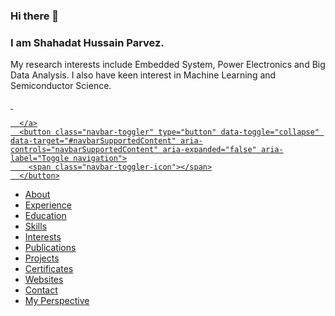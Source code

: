 ### Hi there 👋
### I am Shahadat Hussain Parvez.
My research interests include Embedded System, Power Electronics and Big Data Analysis. I also have keen interest in Machine Learning and Semiconductor Science.
<!--
**shparvez001/shparvez001** is a ✨ _special_ ✨ repository because its `README.md` (this file) appears on your GitHub profile.

Here are some ideas to get you started:

- 🔭 I’m currently working on ...
- 🌱 I’m currently learning ...
- 👯 I’m looking to collaborate on ...
- 🤔 I’m looking for help with ...
- 💬 Ask me about ...
- 📫 How to reach me: ...
- 😄 Pronouns: ...
- ⚡ Fun fact: ...
-->

<!DOCTYPE html>
<html lang="en">
<head><meta http-equiv="Content-Type" content="text/html; charset=utf-8"><meta name="viewport" content="width=device-width, initial-scale=1, shrink-to-fit=no"><meta name="description" content=""><meta name="author" content="shparvez001">
	<title>Shahadat Hussain Parvez</title>
	<!-- Bootstrap core CSS -->
	<link href="shpnew/vendor/bootstrap/css/bootstrap.css" rel="stylesheet" /><!-- Custom fonts for this template -->
	<link href="https://fonts.googleapis.com/css?family=Saira+Extra+Condensed:100,200,300,400,500,600,700,800,900" rel="stylesheet" />
	<link href="https://fonts.googleapis.com/css?family=Open+Sans:300,300i,400,400i,600,600i,700,700i,800,800i" rel="stylesheet" />
	<link href="shpnew/vendor/font-awesome/css/font-awesome.min.css" rel="stylesheet" /><!-- <link rel="stylesheet" href="https://maxcdn.icons8.com/fonts/line-awesome/1.1/css/line-awesome-font-awesome.min.css">
 -->
	<link href="shpnew/vendor/devicons/css/devicons.min.css" rel="stylesheet" />
	<link href="shpnew/vendor/simple-line-icons/css/simple-line-icons.css" rel="stylesheet" /><!-- Custom styles for this template -->
	<link href="shpnew/css/resume.css" rel="stylesheet" />
	<link href="shpnew/img/favicon.gif" rel="icon" type="image/gif" />
	<link href="https://i0.wp.com/shparvez.net/wp-content/uploads/2015/01/test.gif?fit=32%2C32" rel="icon" sizes="32x32" />
	<link href="https://i0.wp.com/shparvez.net/wp-content/uploads/2015/01/test.gif?fit=104%2C103" rel="icon" sizes="192x192" />
	<link href="https://i0.wp.com/shparvez.net/wp-content/uploads/2015/01/test.gif?fit=104%2C103" rel="apple-touch-icon-precomposed" />
	<link href="shpnew/css/additionalStyle.css" rel="stylesheet" />
</head>
<body id="page-top">
<nav class="navbar navbar-expand-md navbar-dark bg-primary fixed-top" id="sideNav">
<!-- <div style="overflow: auto; height:100%;"><a class="navbar-brand js-scroll-trigger" href="#page-top"><span class="d-block d-md-none"><img alt="" class="img-lol img-profile rounded-circle mx-auto mb-2" src="shpnew/img/profile_480.jpg" /> </span> <span class="d-none d-md-block"> <img alt="" class="img-fluid img-profile rounded-circle mx-auto mb-2" src="shpnew/img/profile_480.jpg" /> </span> </a><button aria-controls="navbarSupportedContent" aria-expanded="false" aria-label="Toggle navigation" class="navbar-toggler" data-target="#navbarSupportedContent" data-toggle="collapse" type="button"></button>
-->
  <div class="navv" style="overflow: auto; height:100%;">
	<a class="navbar-brand js-scroll-trigger" href="#page-top">
        <span class="d-block d-md-none">
		<img class="img-lol img-profile rounded-circle mx-auto mb-2" src="shpnew/img/profile_480.jpg" alt="">
		</span>
        <span class="d-none d-md-block">
          <img class="img-fluid img-profile rounded-circle mx-auto mb-2" src="shpnew/img/profile_480.jpg" alt="">
        </span>

      </a>
      <button class="navbar-toggler" type="button" data-toggle="collapse" data-target="#navbarSupportedContent" aria-controls="navbarSupportedContent" aria-expanded="false" aria-label="Toggle navigation">
        <span class="navbar-toggler-icon"></span>
      </button>

<div class="collapse navbar-collapse" id="navbarSupportedContent">

<ul class="navbar-nav">
	<li class="nav-item"><a class="nav-link js-scroll-trigger" href="#about">About</a></li>
	<li class="nav-item"><a class="nav-link js-scroll-trigger" href="#experience">Experience</a></li>
	<li class="nav-item"><a class="nav-link js-scroll-trigger" href="#education">Education</a></li>
	<li class="nav-item"><a class="nav-link js-scroll-trigger" href="#skills">Skills</a></li>
	<li class="nav-item"><a class="nav-link js-scroll-trigger" href="#interests">Interests</a></li>
	<li class="nav-item"><a class="nav-link js-scroll-trigger" href="#publications">Publications</a></li>
	<li class="nav-item"><a class="nav-link js-scroll-trigger" href="#projects">Projects</a></li>
	<li class="nav-item"><a class="nav-link js-scroll-trigger" href="#certificates">Certificates</a></li>
	<li class="nav-item"><a class="nav-link js-scroll-trigger" href="#websites">Websites</a></li>
	<li class="nav-item"><a class="nav-link js-scroll-trigger" href="#contact">Contact</a></li>
	<li class="nav-item"><a class="nav-link js-scroll-trigger" href="gallery.html">My Perspective</a></li>
</ul>
</div>
</div>
</nav>
<!--
	    <nav class="navbar navbar-expand-md navbar-dark fixed-top bg-primary " style="background-color: #B42B08;">
      <a class="navbar-brand" href="#page-top"> </a>
      <button class="navbar-toggler" type="button" data-toggle="collapse" data-target="#navbarCollapse" aria-controls="navbarCollapse" aria-expanded="false" aria-label="Toggle navigation">
        <span class="navbar-toggler-icon"></span>
      </button>
      <div class="collapse navbar-collapse" id="navbarCollapse">
                <ul class="navbar-nav mr-auto">
          <li class="nav-item">
            <a class="nav-link js-scroll-trigger" href="#about">About</a>
          </li>
          <li class="nav-item">
            <a class="nav-link js-scroll-trigger" href="#interests">Interests</a>
          </li>
          <li class="nav-item">
            <a class="nav-link js-scroll-trigger" href="#experience">Experience</a>
          </li>
          <li class="nav-item">
            <a class="nav-link js-scroll-trigger" href="#education">Education</a>
          </li>
          <li class="nav-item">
            <a class="nav-link js-scroll-trigger" href="#skills">Skills</a>
          </li>

		  <li class="nav-item">
            <a class="nav-link js-scroll-trigger" href="#publications">Publications</a>
          </li>
		  <li class="nav-item">
            <a class="nav-link js-scroll-trigger" href="#projects">Projects</a>
          </li>
		  <li class="nav-item">
            <a class="nav-link js-scroll-trigger" href="#certificates">Certificates</a>
          </li>
		  <li class="nav-item">
            <a class="nav-link js-scroll-trigger" href="#websites">Websites</a>
          </li>
          <li class="nav-item">
            <a class="nav-link js-scroll-trigger" href="#contact">Contact</a>
          </li>

        </ul>

      </div>
    </nav>
-->

<div class="container-fluid p-0">
<section class="resume-section p-3 p-lg-5 d-flex d-column" id="about">
<div class="my-auto">
<h1 class="mb-0">Shahadat<span class="text-primary"> Hussain Parvez</span></h1>

<div class="subheading mb-5">Azadi C-1 Mirboxtula &middot; Sylhet, BD 3100 &middot; +8801723807161 &middot; <a href="mailto:shparvez001@gmail.com">shparvez001@gmail.com</a></div>

<p class="mb-5">I am Shahadat Hussain Parvez and I completed my Bachelor of Science (Engineering) in Electrical and Electronic Engineering (EEE) from Shahjalal University of Science and Technology Sylhet. I am currently seeking higher studies and research opportunities either in Bangladesh or abroad.<br />
My research interests include Embedded System, Power Electronics and Big Data Analysis. I also have keen interest in Machine Learning and Semiconductor Science.</p>

<p><a href="http://dl.shparvez.net/CV/CV_SHP_2021.pdf">Click here for my CV</a></p>

 <ul class="list-inline list-social-icons mb-0">
            <li class="list-inline-item">
              <a href="https://www.linkedin.com/in/shparvez001/">
                <span class="fa-stack fa-lg">
                  <i class="fa fa-circle fa-stack-2x"></i>
                  <i class="fa fa-linkedin fa-stack-1x fa-inverse"></i>
                </span>
              </a>
             </li>
			<li class="list-inline-item">
              <a href="http://facebook.com/shparvez001">
                <span class="fa-stack fa-lg">
                  <i class="fa fa-circle fa-stack-2x"></i>
                  <i class="fa fa-facebook fa-stack-1x fa-inverse"></i>
                </span>
              </a>
            </li>
            <li class="list-inline-item">
              <a href="http://twitter.com/shparvez001">
                <span class="fa-stack fa-lg">
                  <i class="fa fa-circle fa-stack-2x"></i>
                  <i class="fa fa-twitter fa-stack-1x fa-inverse"></i>
                </span>
              </a>
            </li>
			<li class="list-inline-item">
              <a href="http://instagram.com/shparvez001">
                <span class="fa-stack fa-lg">
                  <i class="fa fa-circle fa-stack-2x"></i>
                  <i class="fa fa-instagram fa-stack-1x fa-inverse"></i>
                </span>
              </a>
            </li>

			  <li class="list-inline-item">
              <a href="http://youtube.com/shparvez002">
                <span class="fa-stack fa-lg">
                  <i class="fa fa-circle fa-stack-2x"></i>
                  <i class="fa fa-youtube fa-stack-1x fa-inverse"></i>
                </span>
              </a>
            </li>
			<li class="list-inline-item">
              <a href="https://github.com/shparvez001">
                <span class="fa-stack fa-lg">
                  <i class="fa fa-circle fa-stack-2x"></i>
                  <i class="fa fa-github fa-stack-1x fa-inverse"></i>
                </span>
              </a>
            </li>
<!--            <li class="list-inline-item">
              <a href="#">
                <span class="fa-stack fa-lg">
                  <i class="fa fa-circle fa-stack-2x"></i>
                  <i class="fa fa-github fa-stack-1x fa-inverse"></i>
                </span>
              </a>
            </li> -->
          </ul>
</div>
</section>

<section class="resume-section p-3 p-lg-5 d-flex flex-column" id="experience">
<div class="my-auto">
<h2 class="mb-5">Experience</h2>

<div class="resume-item d-flex flex-column flex-md-row mb-5">
<div class="resume-content mr-auto">
<div class="resume-item d-flex ">
<div class="resume-content mr-auto">
<h3 class="mb-0">Assistant Professor</h3>
</div>
<div class="resume-date text-md-right"><span class="text-primary">March 2022 - Present</span></div>
</div>
<div class="resume-item d-flex ">
<div class="resume-content mr-auto">
<h3 class="mb-0">Lecturer</h3>
</div>
<div class="resume-date text-md-right"><span class="text-primary">January 2018 - February 2022</span></div>
</div>
<div class="subheading mb-3">North East University Bangladesh</div>

<p>Teaching Different courses and Take Lab related to the subjects. Coordinating department management related tasks like creating course offer list and routines, etc..</p>

<div>
<h5>Courses Taught</h5>

<ul>
	<li>Basic Electrical Engineering [CSE 121, CSE 122]</li>
	<li>Electronic Devices and Circuits [CSE 213, CSE 214]</li>
	<li>Digital Logic Design [CSE 221, CSE 222]</li>
	<li>Numerical Methods [MAT 201]</li>
	<li>Microprocessor and Interfacing [CSE 321, CSE 322]</li>
	<li>Mobile and Wireless Communication [CSE 445, CSE 446]</li>
	<li>Digital Signal Processing [CSE 431, CSE 432]</li>
	<li>Introduction to Computers</li>

</ul>
<a href="http://neub.shparvez.net">If you are my students from NEUB you can access the course site from here</a></div>
</div>

<!--<div class="resume-date text-md-right"><span class="text-primary">January 2018 - February 2022</span></div>-->
</div>

<div class="resume-item d-flex flex-column flex-md-row mb-5">
<div class="resume-content mr-auto">
<h3 class="mb-0">Guest Lecturer</h3>

<div class="subheading mb-3">Sylhet Engineering College</div>

<p>Teaching Different courses and Take Lab related to the subjects.</p>

<div>
<h5>Courses Taught</h5>

<ul>
	<li>Digital Logic Design [CSE 305, CSE 306]</li>
	<li>Microprocessor and Microcontroller [CSE 505, CSE 506]</li>
	<li>Numerical Methods [CSE 607, CSE 608, EEE 305, EEE 306]</li>
	<li>Electronic Circuit Simulation [EEE 310]</li>
</ul>
</div>
</div>

<div class="resume-date text-md-right"><span class="text-primary">July 2017 - January 2018</span></div>
</div>
</div>
</section>

<section class="resume-section p-3 p-lg-5 d-flex flex-column" id="education">
<div class="my-auto">
<h2 class="mb-5">Education</h2>

<div class="resume-item d-flex flex-column flex-md-row mb-5">
<div class="resume-content mr-auto">
<h3 class="mb-0">Shahjalal University of Science and Technology</h3>

<div class="subheading mb-3">Bachelor of Science</div>

<div>Electrical and Electronics Engineering (EEE)</div>

<p>CGPA: 3.50</p>
</div>

<div class="resume-date text-md-right"><span class="text-primary">January 2011 - May 2016</span></div>
</div>

<div class="resume-item d-flex flex-column flex-md-row">
<div class="resume-content mr-auto">
<h3 class="mb-0">The Sylhet Khajanchibari International School and College</h3>

<div class="subheading mb-3">A level</div>

<p>Result: 3A&#39;s</p>
</div>

<div class="resume-date text-md-right"><span class="text-primary">July 2008 - June 2010</span></div>
</div>

<div class="resume-item d-flex flex-column flex-md-row">
<div class="resume-content mr-auto">
<h3 class="mb-0">The Sylhet Khajanchibari International School and College</h3>

<div class="subheading mb-3">O level</div>

<p>Result: 7A&#39;s</p>
</div>

<div class="resume-date text-md-right"><span class="text-primary">December 2007</span></div>
</div>
</div>
</section>

<section class="resume-section p-3 p-lg-5 d-flex flex-column" id="skills">
<div class="my-auto">
<h2 class="mb-5">Skills</h2>

<div class="row">
<div class="col-xs-12 col-sm-6 col-md-3">
<h4>Programming</h4>

<ul>
	<li>C</li>
	<li>Python</li>
	<li>Matlab</li>
	<li>Assembly</li>
	<li>Latex</li>
	<li>Processing</li>
</ul>
</div>

<div class="col-xs-12 col-sm-6 col-md-3">
<h4>Embedded Platforms</h4>

<ul>
	<li>AVR</li>
	<li>PIC</li>
	<li>Arduino</li>
</ul>
</div>

<div class="col-xs-12 col-sm-6 col-md-3">
<h4>Simulation</h4>

<ul>
	<li>Circuit: PSpice, Psim</li>
	<li>PCB:Proteus, Eagle</li>
	<li>Power System: IPSA, Neplan, Power world</li>
	<li>CAD: Autocad, Autodesk 123d</li>
	<li>COMSOL</li>
	<li>Simulink</li>
	<li>Fritzing</li>
</ul>
</div>

<div class="col-xs-12 col-sm-6 col-md-3">
<h4>Data Analysis</h4>

<ul>
	<li>R</li>
	<li>Python</li>
	<li>Azure ML</li>
	<li>Excel</li>
</ul>
</div>
</div>
&nbsp;

<div class="subheading mb-3 ">
<h4>Web Developments</h4>
</div>

<ul class="list-inline list-icons"><!--  <li class="list-inline-item">
              <img src="svg/c.svg" style="width:40px;height:40px; allign: center; float:right;">
            </li> -->
            <li class="list-inline-item">
              <i class="devicons devicons devicons-php"></i>
            </li>
			<li class="list-inline-item">
              <i class="devicons devicons-mysql"></i>
            </li>
			<li class="list-inline-item">
              <i class="devicons devicons-html5"></i>
            </li>
            <li class="list-inline-item">
              <i class="devicons devicons-css3"></i>
            </li>
            <li class="list-inline-item">
              <i class="devicons devicons-bootstrap"></i>
            </li>
            <li class="list-inline-item">
              <i class="devicons devicons-wordpress"></i>
            </li>
			<li class="list-inline-item">
              <i class="devicons devicons-joomla"></i>
            </li>
</ul>
</div>
</section>

<section class="resume-section p-3 p-lg-5 d-flex flex-column" id="interests">
<div class="my-auto">
<h2 class="mb-5">Research Interests</h2>

<p>My research interest includes</p>

<ul>
	<li>Embedded Systems</li>
	<li>Power Electronics</li>
	<li>Electronics</li>
	<li>Machine Learning</li>
	<li>Big Data Analysis</li>
	<li>Internet of Things</li>
	<li>Control Systems</li>
</ul>

<h3 class="mb-5">Other Interests</h3>

<p class="mb-0">In free time I like to explore everything science. I also like to explore new trends in web development, as I some times build websites as a hobby.<br />
Apart from all these, I like to watch movies and Television shows especially scifi and comedy.</p>
</div>
</section>

<section class="resume-section p-3 p-lg-5 d-flex flex-column" id="publications">
<div class="my-auto">
<h2 class="mb-5">Publications</h2>

<h3>Journal Paper</h3>

<ol>
	<li>J. K. Saha, <strong>S. H. Parvez</strong> and P. R. Saha, &ldquo;Design and Implementation of a Compact Temperature, Heartbeat and ECG Measurement Module&rdquo;, International Journal of Engineering Trends and Technology, 2018 <a href="https://www.researchgate.net/publication/327908515_Design_and_Implementation_of_a_Compact_Temperature_Heartbeat_and_ECG_Measurement_Module" rel="noopener noreferrer" target="_blank">PDF</a></li>
	<li><strong>S. H. Parvez</strong>, J. K. Saha, M. J. Hossain, H. Hussain, Md. M. A. Ghuri, T. A. Chowdhury, Md. M. Rahman, N. Z. Shuchi, A. Islam, M. Hasan and B. Paul, &ldquo;A Novel Design and Implementation of Electronic Weather Station and Weather Data Transmission System Using GSM Network&rdquo;,WSEAS TRANSACTIONS ON CIRCUITS AND SYSTEMS, 2016 <a href="https://www.researchgate.net/publication/298344488_A_Novel_Design_and_Implementation_of_Electronic_Weather_Station_and_Weather_Data_Transmission_System_Using_GSM_Network" rel="noopener noreferrer" target="_blank">PDF</a></li>
</ol>

<h3>Conference Paper</h3>

<ol>
	<li>T.H. Talukdar, <strong>S. H. Parvez</strong>, &ldquo;Small Scale Data Transmission via Light Using Light Source,&rdquo; in International Conference on Engineering, Research, Innovation and Education, Sylhet, Bangladesh, Jan 2017. <a class="pdflinks" href="https://www.researchgate.net/publication/312332806_Small_Scale_Wireless_Data_Transmission_via_Light_Using_Light_Source" rel="noopener noreferrer" target="_blank"><strong>PDF</strong></a></li>
	<li><strong>S. H. Parvez</strong>,Farhan A. Khandaker,Ifte Khairul Amin,&ldquo;Analysis and Implementation of Ćuk Topology Based Improved Power Quality Single Phase AC to DC Converter&rdquo;, International Conference on Engineering, Research, Innovation and Education, Sylhet, Bangladesh, Jan 2017.</li>
	<li><strong>S. H. Parvez</strong>, J. K. Saha, M. J. Hossain, H. Hussain, Md. M. A. Ghuri, T. A. Chowdhury, Md. M. Rahman, N. Z. Shuchi, A. Islam, M. Hasan and B. Paul, &ldquo;Design and Implementation of a Effective, Portable and Scalable Electronic Weather Station&rdquo;, proc. 14<sup>th</sup> WSEAS Int. Conf. on Instrumentation, Measurement, Circuits and Systems (IMCAS &rsquo;15), University of Salerno, Salerno, Italy, June, 2015. <a href="https://www.researchgate.net/publication/280976055_Design_and_Implementation_of_a_Effective_Portable_and_Scalable_Electronic_Weather_Station?ev=prf_pub" rel="noopener noreferrer" target="_blank">PDF</a></li>
</ol>
</div>
</section>

<section class="resume-section p-3 p-lg-5 d-flex flex-column" id="projects">
<div class="my-auto">
<h2 class="mb-5">Projects Completed</h2>
<!--     <ol class="fa-ul mb-0"> -->

<ol>
	<li>Analysis and Implementation of Ćuk Topology Based Improved Power Quality Single Phase AC to DC Converter [Thesis topic]</li>
	<li><a href="http://shparvez.net/weather-station/">Implementation of portable electronic mini weather station</a></li>
	<li><a href="http://biom.shparvez.net">Biomedical Data Acquisition, Storage and Delivery System for Remote Health Monitoring</a></li>
	<li><a href="http://shparvez.net/fire-fighting-system/">Micro-controller based fire alarm system with extinguisher</a></li>
	<li><a href="http://shparvez.net/submarine/">Implementation of submarine robot for underwater navigation and communication</a></li>
	<li><a href="http://shparvez.net/small-scale-lifi/">Low cost data transmission system via LED lighting with over 50 Bps speed</a></li>
	<li><a href="http://shparvez.net/temp-logger/">Temperature logger for Biomedical Use</a></li>
	<li><a href="http://shparvez.net/rcr-car/">Remote control Robotic Car</a></li>
	<li>Design and implementation of home automation system</li>
	<li>Cell phone controlled mini car</li>
	<li><a href="http://shparvez.net/anemometer/">Anemometer</a></li>
	<li>Implementing Voltmeter, Ammeter and Watt-meter using micro-controller</li>
	<li>Digital IC tester</li>
	<li>Micro-controller based clock with stopwatch and timer.</li>
	<li><a href="http://shparvez.net/pov-display/">Micro-controller based rotating POV display</a></li>
	<li>Single Phase 150 VA transformer</li>
	<li>Construction of a three-phase inductive load</li>
	<li>Designing of electrical service system of a garments floor.</li>
</ol>
</div>
</section>

<section class="resume-section p-3 p-lg-5 d-flex flex-column" id="certificates">
<div class="my-auto">
<h2 class="mb-5">Training and certificates</h2>
<!--      <ul class="fa-ul mb-0"> -->

<ul>
	<li>Industrial Technology on Electrical Engineering &amp; Instrumentation, Training Institute for Chemical Industries (TICI), Narsingdi Apr 2015 &ndash; May 2015 Duration : 1 Month, Grade : A</li>
	<li>Information Technology Engineers Examination, IT Passport Exam, Bangladesh Computer Council, Dhaka. Oct 2016 Merit Position: 3rd</li>
	<li>The Technology Workshop: Empowering Students With Telecommunication Technology, SUST</li>
</ul>
</div>

<div>
<h3>MOOCs completed</h3>
I always had the passion to learn new things in new ways. In my opinion MOOC is a very effective way to learn new topics. I regularly try to gather new knowledge and/or revisit old knowledge from different MOOC sites. The list below contains some of the interesting MOOCs I completed with any sort of certification (Honor code and others) and think is a great lifetime knowledge for any persons.

<h3><a href="https://www.edx.org/">edX</a></h3>

<ul>
	<li><a href="https://s3.amazonaws.com/verify.edx.org/downloads/7075c346634a45f3ad80021f20f324ce/Certificate.pdf">DelftX - ET3034TUx: Solar Energy</a></li>
	<li><a href="https://courses.edx.org/certificates/78aee7650fb24dd0acbf0f582d1391c0">Microsoft - DAT204x: Introduction to R Programming</a></li>
	<li><a href="https://courses.edx.org/certificates/312f3894c6324bdd9795e0853518478e">UTAustinX - UT.7.10x: Foundations of Data Analysis - Part 1: Statistics Using R</a></li>
	<li><a href="https://courses.edx.org/certificates/51952873278944b3812dc4640c5a2f24">UTAustinX - UT.7.10x: Foundations of Data Analysis - Part 2: Inferential Statistics</a></li>
	<li><a href="https://courses.edx.org/certificates/9bf747adc665499d9fd9f0d3498c6e56">Microsoft - DAT203x: Data Science and Machine Learning Essentials</a></li>
	<li><a href="https://s3.amazonaws.com/verify.edx.org/downloads/4eab5bf85c194dd3b1b466806e1fe175/Certificate.pdf">LinuxFoundationX - LFS101x.2: Introduction to Linux</a></li>
	<li><a href="https://courses.edx.org/certificates/64a547e92b5d443b93104dfb40e810ae">ColumbiaX - DS103x: Enabling Technologies for Data Science and Analytics: The Internet of Things</a></li>
	<li><a href="https://courses.edx.org/certificates/4566e71da57746b6b6129fea9d760708">BerkeleyX - GG101x: The Science of Happiness</a></li>
	<li><a href="https://courses.edx.org/certificates/32a75b51381c4c4881a86b6dbaa43f94">MichiganX - DS101x: Data Science Ethics</a></li>
</ul>

<h3><a href="https://www.udemy.com/">Udemy</a></h3>

<ul>
	<li><a href="https://www.udemy.com/web-development-learn-by-doing-html5-css3-from-scratch-introductory">Web Development By Doing: HTML / CSS From Scratch</a> [<a href="http://ude.my/UC-QWLRQ53P">Certificate</a>]</li>
	<li><a href="https://www.udemy.com/web-design-secrets/">Web Design for Web Developers: Build Beautiful Websites</a>! [<a href="http://ude.my/UC-GHV3MRZ7">Certificate</a>]</li>
</ul>
</div>
</section>

<section class="resume-section p-3 p-lg-5 d-flex flex-column" id="websites">
<div class="my-auto">
<h2 class="mb-5">Websites</h2>
<!--     <ol class="fa-ul mb-0"> -->I am a hobbyist web developer. I have designed some websites (Not so popular) for my own personal satisfaction.<br />
My portfolio of websites includes my personal websites, blogs and other Organisation sites. Some of my sites which are live now are listed here
<ol>
	<li>Blog of me: <a href="http://blog.shparvez.net">http://blog.shparvez.net</a></li>
	<li>My site where I upload contents for different examination preparation content: <a href="http://www.students.shparvez.net/">http://www.students.shparvez.net/ </a></li>
	<li>For North East University Bangladesh Students there is <a href="http://neub.shparvez.net">http://neub.shparvez.net</a>, where I upload and share information related to the courses I teach there.</li>
	<li>For Sylhet Engineering College Students there is <a href="http://sec.shparvez.net">http://sec.shparvez.net</a>, where I used to upload and share information related to the courses I teach there. The website is currently inactive.</li>
	<li>During my time as student in SUST, I developed website for our department using joomla. A copy of the website is available here:  <a href="http://shparvez.net/eee">http://shparvez.net/eee</a> .</li>
</ol>
</div>
</section>

<section class="resume-section p-3 p-lg-5 d-flex flex-column" id="contact">
<div class="my-auto">
<h2 class="mb-5">Contact Me</h2>
<!--     <ol class="fa-ul mb-0"> -->

<div class="container-fluid bg-grey" id="contact">
<div class="row">
<div class="col-sm-5">
<p>Contact Me to get any information</p>

<p>Sylhet, Bangladesh</p>

<p>+880 1723807161</p>

<p>shparvez001@gmail.com</p>
</div>

<div class="col-sm-7 slideanim">
<div class="row"><iframe allowfullscreen="" frameborder="0" height="300" src="https://www.google.com/maps/embed?pb=!1m10!1m8!1m3!1d6039.698394361511!2d91.873830600954!3d24.89827770544915!3m2!1i1024!2i768!4f13.1!5e0!3m2!1sen!2sbd!4v1488636998333" style="border:0" width="100%"></iframe></div>
</div>
</div>
</div>
</div>
</section>
</div>
<!-- Bootstrap core JavaScript -->
<script src="shpnew/vendor/jquery/jquery.min.js"></script>
<script src="shpnew/vendor/bootstrap/js/bootstrap.bundle.min.js"></script>
<!-- Plugin JavaScript -->
<script src="shpnew/vendor/jquery-easing/jquery.easing.min.js"></script>
<!-- Custom scripts for this template -->
<script src="shpnew/js/resume.min.js"></script>
<script src="shpnew/js/generalFunction.js"></script>
</body>
</html>
